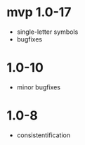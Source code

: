 # mvp 1.0-17

- single-letter symbols
- bugfixes

# 1.0-10

- minor bugfixes

# 1.0-8

- consistentification
